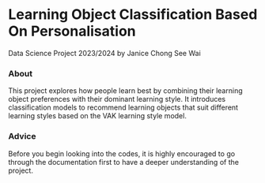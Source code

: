 # Learning Object Classification Based On Personalisation
Data Science Project 2023/2024 by Janice Chong See Wai

### About
This project explores how people learn best by combining their learning object preferences with their dominant learning style. It introduces classification models to recommend learning objects that suit different learning styles based on the VAK learning style model.

### Advice
Before you begin looking into the codes, it is highly encouraged to go through the documentation first to have a deeper understanding of the project.
